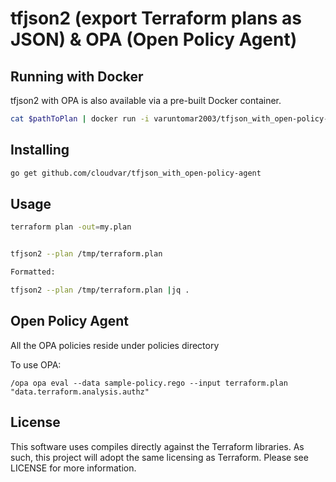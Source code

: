 tfjson2 (export Terraform plans as JSON) & OPA (Open Policy Agent)
==========

Running with Docker
-------------------

tfjson2 with OPA is also available via a pre-built Docker container.

```bash
cat $pathToPlan | docker run -i varuntomar2003/tfjson_with_open-policy-agent --stdin
```


Installing
----------

```bash
go get github.com/cloudvar/tfjson_with_open-policy-agent
```
 
 
Usage
-----

```bash
terraform plan -out=my.plan


tfjson2 --plan /tmp/terraform.plan

Formatted:

tfjson2 --plan /tmp/terraform.plan |jq .
```

Open Policy Agent
-----

All the OPA policies reside under policies directory

To use OPA:

```/opa opa eval --data sample-policy.rego --input terraform.plan "data.terraform.analysis.authz"```

License
-------

This software uses compiles directly against the Terraform libraries. As such, this project will adopt the same licensing
as Terraform. Please see LICENSE for more information.
